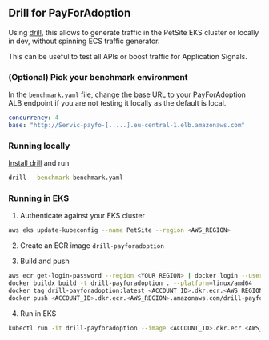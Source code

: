 ## Drill for PayForAdoption

Using [drill](https://github.com/fcsonline/drill), this allows to generate
traffic in the PetSite EKS cluster or locally in dev, without spinning ECS
traffic generator.

This can be useful to test all APIs or boost traffic for Application Signals.

### (Optional) Pick your benchmark environment

In the `benchmark.yaml` file, change the base URL to your PayForAdoption ALB
endpoint if you are not testing it locally as the default is local.

```yaml
concurrency: 4
base: "http://Servic-payfo-[.....].eu-central-1.elb.amazonaws.com"
```

### Running locally

[Install drill](https://github.com/fcsonline/drill?tab=readme-ov-file#install)
and run

```bash
drill --benchmark benchmark.yaml
```

### Running in EKS

1. Authenticate against your EKS cluster

```bash
aws eks update-kubeconfig --name PetSite --region <AWS_REGION>
```

2. Create an ECR image `drill-payforadoption`

3. Build and push

```bash
aws ecr get-login-password --region <YOUR REGION> | docker login --username AWS --password-stdin <ACCOUNT_ID>.dkr.ecr.<AWS_REGION>.amazonaws.com
docker buildx build -t drill-payforadoption . --platform=linux/amd64
docker tag drill-payforadoption:latest <ACCOUNT_ID>.dkr.ecr.<AWS_REGION>.amazonaws.com/drill-payforadoption:latest
docker push <ACCOUNT_ID>.dkr.ecr.<AWS_REGION>.amazonaws.com/drill-payforadoption:latest
```

4. Run in EKS

```bash
kubectl run -it drill-payforadoption --image <ACCOUNT_ID>.dkr.ecr.<AWS_REGION>.amazonaws.com/drill-payforadoption:latest
```

